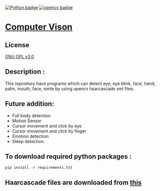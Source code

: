 [![Python badge](https://img.shields.io/badge/Python-3.7.10-blue.svg?logo=python&style=flat)](https://www.python.org/downloads/release/python-3107/) [![opencv badge](https://img.shields.io/badge/Opencv-4.9.0-blue.svg?logo=opencv&style=flat)](https://pypi.org/project/opencv-python/)



# [Computer Vison](https://github.com/baponkar/computer-vision)

## License
[GNU GPL v3.0](LICENSE)

## Description :
This repository have programs which can detect eye, eye blink, face, hand, palm, mouth, face, smile by using  opencv haarcascade xml files.

## Future addition:

* Full body detection
* Motion Sensor
* Cursor movement and click by eye
* Cursor movement and click by finger
* Emotion detection
* Sleep detection.

## To download required python packages :
```
pip install -r requirements.txt
```

## Haarcascade files are downloaded from [this](https://github.com/anaustinbeing/haar-cascade-files)